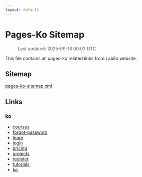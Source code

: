 ```yaml
---
layout: default
---
```


# Pages-Ko Sitemap

> Last updated: 2025-09-16 00:03 UTC

This file contains all pages-ko related links from LabEx website.

## Sitemap

[pages-ko-sitemap.xml](https://labex.io/pages-ko-sitemap.xml)

## Links


### ko

- [courses](https://labex.io/ko/courses)
- [forgot-password](https://labex.io/ko/forgot-password)
- [learn](https://labex.io/ko/learn)
- [login](https://labex.io/ko/login)
- [pricing](https://labex.io/ko/pricing)
- [projects](https://labex.io/ko/projects)
- [register](https://labex.io/ko/register)
- [tutorials](https://labex.io/ko/tutorials)
- [ko](https://labex.io/ko)
